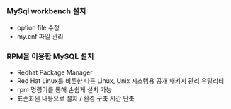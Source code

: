 ### MySql workbench 설치
- option file 수정
- my.cnf 파일 관리

### RPM을 이용한 MySQL 설치
- Redhat Package Manager 
- Red Hat Linux를 비롯한 다른 Linux, Unix 시스템용 공개 패키지 관리 유틸리티
- rpm 명령어를 통해 손쉽게 설치 가능
- 표준화된 내용으로 설치 / 환경 구축 시간 단축